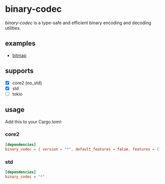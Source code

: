 # binary-codec

_binary-codec_ is a type-safe and efficient binary encoding and decoding utilities.

## examples

- [bitmap](./tests/bitmap.rs)

## supports

- [x] core2 (no_std)
- [x] std
- [ ] tokio

## usage

Add this to your Cargo.toml:

### core2

```toml
[dependencies]
binary_codec = { version = "*", default_features = false, features = ["core2"] }
```

### std

```toml
[dependencies]
binary_codec = "*"
```

